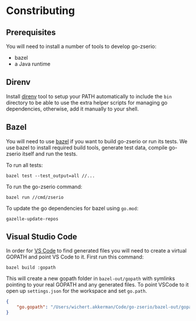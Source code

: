 # Constributing

## Prerequisites

You will need to install a number of tools to develop go-zserio:

- bazel
- a Java runtime

## Direnv

Install [direnv](https://direnv.net) tool to setup your PATH automatically to
include the `bin` directory to be able to use the extra helper scripts for
managing go dependencies, otherwise, add it manually to your shell.

## Bazel

You will need to use  [bazel](http://bazel.build) if you want to build go-zserio
or run its tests. We use bazel to install required build tools, generate test data,
compile go-zserio itself and run the tests.

To run all tests:

```shell
bazel test --test_output=all //...
```

To run the go-zserio command:

```shell
bazel run //cmd/zserio
```

To update the go dependencies for bazel using `go.mod`:

```shell
gazelle-update-repos
```

## Visual Studio Code

In order for [VS Code](https://code.visualstudio.com) to find generated files
you will need to create a virtual GOPATH and point VS Code to it. First run this
command:

```shell
bazel build :gopath
```

This will create a new gopath folder in `bazel-out/gopath` with symlinks
pointing to your real GOPATH and any generated files. To point VSCode to it open
up `settings.json` for the workspace and set `go.path`.

```json
{
    "go.gopath": "/Users/wichert.akkerman/Code/go-zserio/bazel-out/gopath",
}
```
